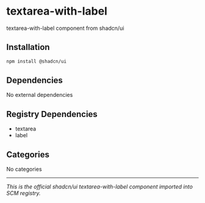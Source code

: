 # textarea-with-label

textarea-with-label component from shadcn/ui

## Installation

```bash
npm install @shadcn/ui
```

## Dependencies

No external dependencies

## Registry Dependencies

- textarea
- label

## Categories

No categories

---

*This is the official shadcn/ui textarea-with-label component imported into SCM registry.*
